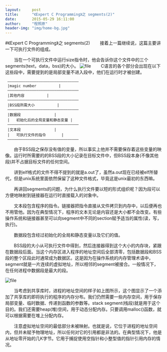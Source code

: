 ```yaml
---
layout:     post
title:      "《Expert C Programming》之 segments(2)"
date:       2015-05-29 16:11:00
author:     "程照原"
header-img: "img/home-bg.jpg"
---
```

#《Expert C Programming》之 segments(2)
　　接着上一篇继续说，这篇主要讲一下可执行文件的组成。

　　当在一个可执行文件中运行size指令时，他会告诉你这个文件中的三个segments(text，data，bss)的大小。
![file](/blog/img/size.jpg)
　　C语言的各个部分会出现在以下这些段中，需要提到的是局部变量不进入段中，他们在运行时才被创建。
     
     ————————————————————————————————
     |magic number			|
     ————————————————————————————————
     |其他内容			|
     ————————————————————————————————
     |BSS段所需大小			|
     ————————————————————————————————
     |数据段				| 
     |   初始化后的全局变量和静态变量	|
     ————————————————————————————————
     |文本段				|
     |   可执行文件的指令		|
     ————————————————————————————————

　　由于BSS段之保存没有值的变量，所以事实上他并不需要保存着这些变量的映像。运行时所需要的的BSS段的大小记录在目标文件中，但BSS段本身(不像其他段)并不占据目标文件的任何空间。

　　讲到elf格式的文件不得不提到的就是a.out了，虽然a.out现在已经被elf所替代，但是unix系统里面依然保留了这种文件格式，毕竟这是unix最初的东西嘛。

　　再讲回segments的问题，为什么执行文件要以短的形式组织呢？因为段可以方便地映射到链接器在运行时直接载入的对象中。

　　文本段包含程序的指令。链接器把指令直接从文件拷贝到内存中，以后便再也不用管他。因为在典型情况下，程序的文本无论是内容还是大小都不会改变。有些操作系统和链接器甚至可以向segment中不同的section赋予适当的属性(读，写，执行)。

　　数据段包含经过初始化的全局和静态变量以及它们的值。

　　BSS段的大小从可执行文件中得到，然后连接器得到这个大小的内存块，紧跟在数据段后面。当这个内存区进入程序的地址空间后全部清零，包括数据段和BSS段的整个区段此时通常成为数据区。这是因为在操作系统的内存管理术语中，segment就是一片连续的虚拟地址，所以相邻的segment被接合。一般情况下，在任何进程中数据段是最大的段。

![file](/blog/img/share_img.jpg)

　　当考虑到共享库时，进程的地址空间的样子如上图所示，这个图显示了一个添加了共享库的即将执行的程序的内存分布。我们仍然需要一些内存空间，用于保存局部变量、临时数据、传递到函数的参数等。stack segment(栈段)就是用于这个目的。我们还需要heap(堆)空间，用于动态分配内存。只要调用malloc()函数，就可以根据需要在堆上分配内存。

　　注意虚拟地址空间的最低部分未被映射。也就是说，它位于进程的地址空间内，但并未赋予物理地址，所以任何对它的引用都是非法的。在典型情况下，他是从地址零开始的几K字节。它用于捕捉使用空指针和小整型值的指针引用内存的情况。
